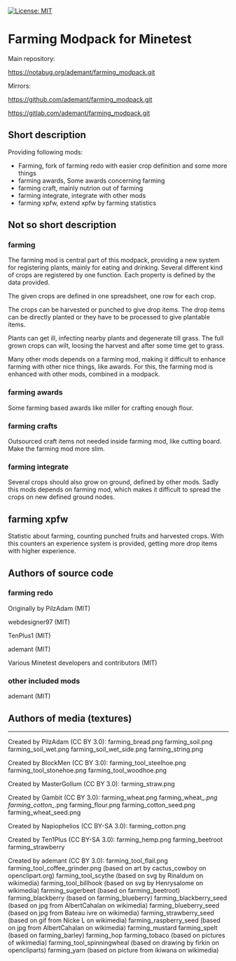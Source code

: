 [![License: MIT](https://img.shields.io/badge/License-MIT-yellow.svg)](https://opensource.org/licenses/MIT)
# Farming Modpack for Minetest

Main repository:

https://notabug.org/ademant/farming_modpack.git

Mirrors:

https://github.com/ademant/farming_modpack.git

https://gitlab.com/ademant/farming_modpack.git

## Short description
Providing following mods:
- Farming, fork of farming redo with easier crop definition and some more things
- farming awards, Some awards concerning farming
- farming craft, mainly nutrion out of farming
- farming integrate, integrate with other mods
- farming xpfw, extend xpfw by farming statistics

## Not so short description
### farming
The farming mod is central part of this modpack, providing a new system for registering plants, mainly for eating and drinking.
Several different kind of crops are registered by one function. Each property is defined by the data provided.

The given crops are defined in one spreadsheet, one row for each crop.

The crops can be harvested or punched to give drop items. The drop items can be directly planted or they have to be processed to give plantable items.

Plants can get ill, infecting nearby plants and degenerate till grass. The full grown crops can wilt, loosing the harvest and after some time get to grass.

Many other mods depends on a farming mod, making it difficult to enhance farming with other nice things, like awards. For this, the farming mod is enhanced with other mods, combined in a modpack.

### farming awards
Some farming based awards like miller for crafting enough flour.

### farming crafts
Outsourced craft items not needed inside farming mod, like cutting board. Make the farming mod more slim.

### farming integrate
Several crops should also grow on ground, defined by other mods. Sadly this mods depends on farming mod, which makes it difficult to spread the crops on new defined ground nodes.

## farming xpfw
Statistic about farming, counting punched fruits and harvested crops. With this counters an experience system is provided, getting more drop items with higher experience.

## Authors of source code
### farming redo

Originally by PilzAdam (MIT)

webdesigner97 (MIT)

TenPlus1 (MIT)

ademant (MIT)

Various Minetest developers and contributors (MIT)

### other included mods
ademant (MIT)

## Authors of media (textures)
---------------------------
Created by PilzAdam (CC BY 3.0):
  farming_bread.png
  farming_soil.png
  farming_soil_wet.png
  farming_soil_wet_side.png
  farming_string.png

Created by BlockMen (CC BY 3.0):
  farming_tool_steelhoe.png
  farming_tool_stonehoe.png
  farming_tool_woodhoe.png

Created by MasterGollum (CC BY 3.0):
  farming_straw.png

Created by Gambit (CC BY 3.0):
  farming_wheat.png
  farming_wheat_*.png
  farming_cotton_*.png
  farming_flour.png
  farming_cotton_seed.png
  farming_wheat_seed.png

Created by Napiophelios (CC BY-SA 3.0):
  farming_cotton.png

Created by Ten1Plus (CC BY-SA 3.0):
  farming_hemp.png
  farming_beetroot
  farming_strawberry
  
Created by ademant (CC BY 3.0):
  farming_tool_flail.png
  farming_tool_coffee_grinder.png (based on art by cactus_cowboy on openclipart.org)
  farming_tool_scythe (based on svg by Rinaldum on wikimedia)
  farming_tool_billhook (based on svg by Henrysalome on wikimedia)
  farming_sugerbeet (based on farming_beetroot)
  farming_blackberry (based on farming_blueberry)
  farming_blackberry_seed (based on jpg from AlbertCahalan on wikimedia)
  farming_blueberry_seed (based on jpg from Bateau ivre on wikimedia)
  farming_strawberry_seed (based on gif from Nicke L on wikimedia)
  farming_raspberry_seed (based on jpg from AlbertCahalan on wikimedia)
  farming_mustard
  farming_spelt (based on farming_barley)
  farming_hop
  farming_tobaco (based on pictures of wikimedia)
  farming_tool_spinningwheal (based on drawing by firkin on opencliparts)
  farming_yarn (based on picture from ikiwana on wikimedia)
